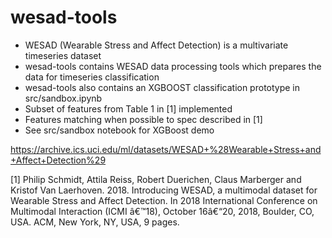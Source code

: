 # wesad-tools
- WESAD (Wearable Stress and Affect Detection) is a multivariate timeseries dataset
- wesad-tools contains WESAD data processing tools which prepares the data for timeseries classification
- wesad-tools also contains an XGBOOST classification prototype in src/sandbox.ipynb
- Subset of features from Table 1 in [1] implemented
- Features matching when possible to spec described in [1]
- See src/sandbox notebook for XGBoost demo

https://archive.ics.uci.edu/ml/datasets/WESAD+%28Wearable+Stress+and+Affect+Detection%29

[1] Philip Schmidt, Attila Reiss, Robert Duerichen, Claus Marberger and Kristof Van Laerhoven. 2018. Introducing WESAD, a multimodal dataset for Wearable Stress and Affect Detection. In 2018 International Conference on Multimodal Interaction (ICMI â€™18), October 16â€“20, 2018, Boulder, CO, USA. ACM, New York, NY, USA, 9 pages.
